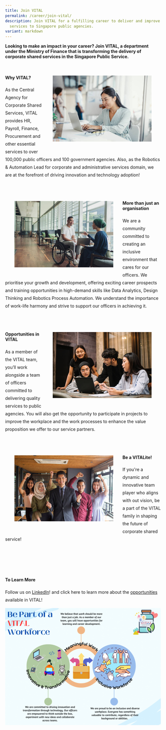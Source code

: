 ```yaml
---
title: Join VITAL
permalink: /career/join-vital/
description: Join VITAL for a fulfilling career to deliver and improve corporate
  services to Singapore public agencies.
variant: markdown
---
```

<p><b>Looking to make an impact in your career? Join VITAL, a department under the Ministry of Finance that is transforming the delivery of corporate shared services in the Singapore Public Service.</b></p>&nbsp;
<div style="margin: 70px auto; width: 100%; margin-top: 1px;" class="wrapper">
<img style="float:right; max-width: 320px; margin: 30px; margin-top: 2px;" src="/images/career/CorporateImg10.jpg">
	<div class="text-box">
		<h4><b>Why VITAL?</b></h4>
		<p style="line-height: 25px;">As the Central Agency for Corporate Shared Services, VITAL provides HR, Payroll, Finance, Procurement and other essential services to over 100,000 public officers and 100 government agencies. Also, as the Robotics &amp; Automation Lead for corporate and administrative services domain, we are at the forefront of driving innovation and technology adoption!</p>
		</div>
	</div>
<div style="margin: 70px auto; width: 100%; margin-top: 1px;" class="wrapper">
	<img style="float: left; max-width: 320px; margin: 30px; margin-top: 2px;" src="/images/career/CorporateImg4_Asian_.jpg">
	<div class="text-box">
		<h4><b>More than just an organisation</b></h4>
		<p style="line-height: 25px;">We are a community committed to creating an inclusive environment that cares for our officers. We prioritise your growth and development, offering exciting career prospects and training opportunities in high-demand skills like Data Analytics, Design Thinking and Robotics Process Automation. We understand the importance of work-life harmony and strive to support our officers in achieving it.</p>
		</div>
</div>
<div style="margin: 70px auto; width: 100%; margin-top: 1px;" class="wrapper">
	<img style="float: right; max-width: 320px; margin: 30px; margin-top: 2px;" src="/images/career/CorporateImg9_Asiain_.jpg">
	<div class="text-box">
		<h4><b>Opportunities in VITAL</b></h4>
	<p style="line-height: 25px;">As a member of the VITAL team, you’ll work alongside a team of officers committed to delivering quality services to public agencies. You will also get the opportunity to participate in projects to improve the workplace and the work processes to enhance the value proposition we offer to our 
service partners.</p>
	</div>
</div>
<div style="margin: 110px auto; width: 100%; margin-top: 1px;" class="wrapper">
	<img style="float: left; max-width: 320px; margin: 30px; margin-top: 2px;" src="/images/career/CorporateImg3_Asian_.jpg">
	<div class="text-box">
		<h4><b>Be a VITALite!</b></h4>
		<p style="line-height: 25px;">If you're a dynamic and innovative team player who aligns with out vision, be a part of the VITAL family in shaping the future of corporate shared service!</p>
	</div>
</div>
<h4><b>To Learn More</b></h4>
<p style="line-height: 25px;">Follow us on <a href="https://lnkd.in/gSidSEj2">LinkedIn</a>! and click here to learn more about the <a href="careers.hrp.gov.sg/sap/bc/ui5_ui5/sap/ZGERCFA004/index.html?search-keyword=VITAL">opportunities</a> available in VITAL!</p>
<img src="/images/2023_VITAL_s_Employer_Branding.png">